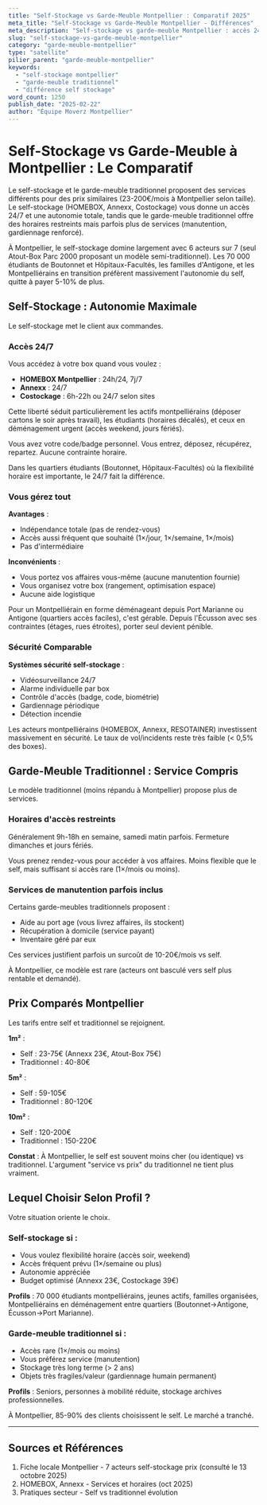 ```yaml
---
title: "Self-Stockage vs Garde-Meuble Montpellier : Comparatif 2025"
meta_title: "Self-Stockage vs Garde-Meuble Montpellier - Différences"
meta_description: "Self-stockage vs garde-meuble Montpellier : accès 24/7, prix 23-200€/mois, services. Comparatif, choisir."
slug: "self-stockage-vs-garde-meuble-montpellier"
category: "garde-meuble-montpellier"
type: "satellite"
pilier_parent: "garde-meuble-montpellier"
keywords:
  - "self-stockage montpellier"
  - "garde-meuble traditionnel"
  - "différence self stockage"
word_count: 1250
publish_date: "2025-02-22"
author: "Équipe Moverz Montpellier"
---
```


# Self-Stockage vs Garde-Meuble à Montpellier : Le Comparatif

Le self-stockage et le garde-meuble traditionnel proposent des services différents pour des prix similaires (23-200€/mois à Montpellier selon taille). Le self-stockage (HOMEBOX, Annexx, Costockage) vous donne un accès 24/7 et une autonomie totale, tandis que le garde-meuble traditionnel offre des horaires restreints mais parfois plus de services (manutention, gardiennage renforcé).

À Montpellier, le self-stockage domine largement avec 6 acteurs sur 7 (seul Atout-Box Parc 2000 proposant un modèle semi-traditionnel). Les 70 000 étudiants de Boutonnet et Hôpitaux-Facultés, les familles d'Antigone, et les Montpelliérains en transition préfèrent massivement l'autonomie du self, quitte à payer 5-10% de plus.

## Self-Stockage : Autonomie Maximale

Le self-stockage met le client aux commandes.

### Accès 24/7

Vous accédez à votre box quand vous voulez :
- **HOMEBOX Montpellier** : 24h/24, 7j/7
- **Annexx** : 24/7
- **Costockage** : 6h-22h ou 24/7 selon sites

Cette liberté séduit particulièrement les actifs montpelliérains (déposer cartons le soir après travail), les étudiants (horaires décalés), et ceux en déménagement urgent (accès weekend, jours fériés).

Vous avez votre code/badge personnel. Vous entrez, déposez, récupérez, repartez. Aucune contrainte horaire.

Dans les quartiers étudiants (Boutonnet, Hôpitaux-Facultés) où la flexibilité horaire est importante, le 24/7 fait la différence.

### Vous gérez tout

**Avantages** :
- Indépendance totale (pas de rendez-vous)
- Accès aussi fréquent que souhaité (1×/jour, 1×/semaine, 1×/mois)
- Pas d'intermédiaire

**Inconvénients** :
- Vous portez vos affaires vous-même (aucune manutention fournie)
- Vous organisez votre box (rangement, optimisation espace)
- Aucune aide logistique

Pour un Montpelliérain en forme déménageant depuis Port Marianne ou Antigone (quartiers accès faciles), c'est gérable. Depuis l'Écusson avec ses contraintes (étages, rues étroites), porter seul devient pénible.

### Sécurité Comparable

**Systèmes sécurité self-stockage** :
- Vidéosurveillance 24/7
- Alarme individuelle par box
- Contrôle d'accès (badge, code, biométrie)
- Gardiennage périodique
- Détection incendie

Les acteurs montpelliérains (HOMEBOX, Annexx, RESOTAINER) investissent massivement en sécurité. Le taux de vol/incidents reste très faible (< 0,5% des boxes).

## Garde-Meuble Traditionnel : Service Compris

Le modèle traditionnel (moins répandu à Montpellier) propose plus de services.

### Horaires d'accès restreints

Généralement 9h-18h en semaine, samedi matin parfois. Fermeture dimanches et jours fériés.

Vous prenez rendez-vous pour accéder à vos affaires. Moins flexible que le self, mais suffisant si accès rare (1×/mois ou moins).

### Services de manutention parfois inclus

Certains garde-meubles traditionnels proposent :
- Aide au port age (vous livrez affaires, ils stockent)
- Récupération à domicile (service payant)
- Inventaire géré par eux

Ces services justifient parfois un surcoût de 10-20€/mois vs self.

À Montpellier, ce modèle est rare (acteurs ont basculé vers self plus rentable et demandé).

## Prix Comparés Montpellier

Les tarifs entre self et traditionnel se rejoignent.

**1m²** :
- Self : 23-75€ (Annexx 23€, Atout-Box 75€)
- Traditionnel : 40-80€

**5m²** :
- Self : 59-105€
- Traditionnel : 80-120€

**10m²** :
- Self : 120-200€
- Traditionnel : 150-220€

**Constat** : À Montpellier, le self est souvent moins cher (ou identique) vs traditionnel. L'argument "service vs prix" du traditionnel ne tient plus vraiment.

## Lequel Choisir Selon Profil ?

Votre situation oriente le choix.

### Self-stockage si :
- Vous voulez flexibilité horaire (accès soir, weekend)
- Accès fréquent prévu (1×/semaine ou plus)
- Autonomie appréciée
- Budget optimisé (Annexx 23€, Costockage 39€)

**Profils** : 70 000 étudiants montpelliérains, jeunes actifs, familles organisées, Montpelliérains en déménagement entre quartiers (Boutonnet→Antigone, Écusson→Port Marianne).

### Garde-meuble traditionnel si :
- Accès rare (1×/mois ou moins)
- Vous préférez service (manutention)
- Stockage très long terme (> 2 ans)
- Objets très fragiles/valeur (gardiennage humain permanent)

**Profils** : Seniors, personnes à mobilité réduite, stockage archives professionnelles.

À Montpellier, 85-90% des clients choisissent le self. Le marché a tranché.

---

## Sources et Références

1. Fiche locale Montpellier - 7 acteurs self-stockage prix (consulté le 13 octobre 2025)
2. HOMEBOX, Annexx - Services et horaires (oct 2025)
3. Pratiques secteur - Self vs traditionnel évolution

